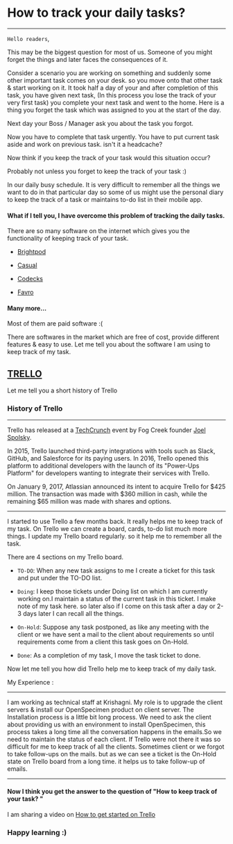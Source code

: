 # How to track your daily tasks?

---

`Hello readers`,

This may be the biggest question for most of us. Someone of you might forget the things and later faces the consequences of it.


Consider a scenario you are working on something and suddenly some other important task comes on your desk. so you move onto that other task & start working on it. It took half a day of your and after completion of this task, you have given next task, (In this process you lose the track of your very first task) you complete your next task and went to the home. 
Here is a thing you forget the task which was assigned to you at the start of the day.


Next day your Boss / Manager ask you about the task you forgot.

Now you have to complete that task urgently. You have to put current task aside and work on previous task. isn't it a headcache? 


Now think if you keep the track of your task would this situation occur?


Probably not unless you forget to keep the track of your task :)


In our daily busy schedule. It is very difficult to remember all the things we want to do in that particular day so some of us might use the personal diary to keep the track of a task or maintains to-do list in their mobile app.


#### What if I tell you, I have overcome this problem of tracking the daily tasks.


There are so many software on the internet which gives you the functionality of keeping track of your task.

+ [Brightpod](https://www.brightpod.com/)

+ [Casual](https://casual.pm/)

+ [Codecks](https://www.codecks.io/)

+ [Favro](https://www.favro.com/)


#### Many more...
Most of them are paid software :(


There are softwares in the market which are free of cost, provide different features & easy to use. Let me tell you about the software I am using to keep track of my task.


## [TRELLO](https://trello.com)

Let me tell you a short history of Trello


### History of Trello

---
Trello has released at a [TechCrunch](https://en.wikipedia.org/wiki/TechCrunch) event by Fog Creek founder [Joel Spolsky](https://en.wikipedia.org/wiki/Joel_Spolsky).

In 2015, Trello launched third-party integrations with tools such as Slack, GitHub, and Salesforce for its paying users. In 2016, Trello opened this platform to additional developers with the launch of its "Power-Ups Platform" for developers wanting to integrate their services with Trello.

On January 9, 2017, Atlassian announced its intent to acquire Trello for $425 million. The transaction was made with $360 million in cash, while the remaining $65 million was made with shares and options.

---
I started to use Trello a few months back. It really helps me to keep track of my task. On Trello we can create a board, cards, to-do list much more things. I update my Trello board regularly. so it help me to remember all the task.

There are 4 sections on my Trello board. 

+ `TO-DO`: When any new task assigns to me I create a ticket for this task and put under the TO-DO list.


+ `Doing`: I keep those tickets under Doing list on which I am currently working on.I maintain a status of the current task in this ticket. I make note of my task here. so later also if I come on this task after a day or 2-3 days later I can recall all the things.


+ `On-Hold`: Suppose any task postponed, as like any meeting with the client or we have sent a mail to the client about requirements so until requirements come from a client this task goes on On-Hold.


+ `Done`: As a completion of my task, I move the task ticket to done.


Now let me tell you how did Trello help me to keep track of my daily task.

My Experience : 

---

I am working as technical staff at Krishagni. My role is to upgrade the client servers & install our OpenSpecimen product on client server.
The Installation process is a little bit long process. We need to ask the client about providing us with an environment to install OpenSpecimen, this process takes a long time all the conversation happens in the emails.So we need to maintain the status of each client. If Trello were not there it was so difficult for me to keep track of all the clients. Sometimes client or we forgot to take follow-ups on the mails. but as we can see a ticket is the On-Hold state on Trello board from a long time. it helps us to take follow-up of emails.

---


#### Now I think you get the answer to the question of  "How to keep track of your task? "

I am sharing a video on [How to get started on Trello](https://www.youtube.com/watch?v=Qnh9aj6RoXg) 


### Happy learning :)
